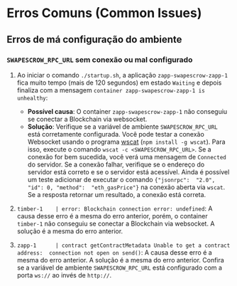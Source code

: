 # Erros Comuns (Common Issues)

## Erros de má configuração do ambiente

### `SWAPESCROW_RPC_URL` sem conexão ou mal configurado

1) Ao iniciar o comando `./startup.sh`, a aplicação `zapp-swapescrow-zapp-1` fica muito tempo (mais de 120 segundos) em estado `Waiting` e depois finaliza com a mensagem `container zapp-swapescrow-zapp-1 is unhealthy`:

   - **Possível causa**: O container `zapp-swapescrow-zapp-1` não conseguiu se conectar a Blockchain via websocket.
   - **Solução**: Verifique se a variável de ambiente `SWAPESCROW_RPC_URL` está corretamente configurada. Você pode testar a conexão Websocket usando o programa [wscat](https://www.npmjs.com/package/wscat) (`npm install -g wscat`). Para isso, execute o comando `wscat -c <SWAPESCROW_RPC_URL>`. Se a conexão for bem sucedida, você verá uma mensagem de `Connected` do servidor. Se a conexão falhar, verifique se o endereço do servidor está correto e se o servidor está acessível. Ainda é possível um teste adicionar de executar o comando `{"jsonrpc":  "2.0", "id": 0, "method":  "eth_gasPrice"}` na conexão aberta via `wscat`. Se a resposta retornar um resultado, a conexão está correta.

2) `timber-1    | error: Blockchain connection error: undefined`: A causa desse erro é a mesma do erro anterior, porém, o container `timber-1` não conseguiu se conectar a Blockchain via websocket. A solução é a mesma do erro anterior.

3) `zapp-1      | contract getContractMetadata Unable to get a contract address:  connection not open on send()`: A causa desse erro é a mesma do erro anterior. A solução é a mesma do erro anterior. Confira se a variável de ambiente `SWAPESCROW_RPC_URL` está configurado com a porta `ws://` ao invés de `http://`.
